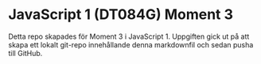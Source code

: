 # JavaScript 1 (DT084G) Moment 3
Detta repo skapades för Moment 3 i JavaScript 1. Uppgiften gick ut på att skapa ett lokalt git-repo innehållande denna markdownfil och sedan pusha till GitHub.